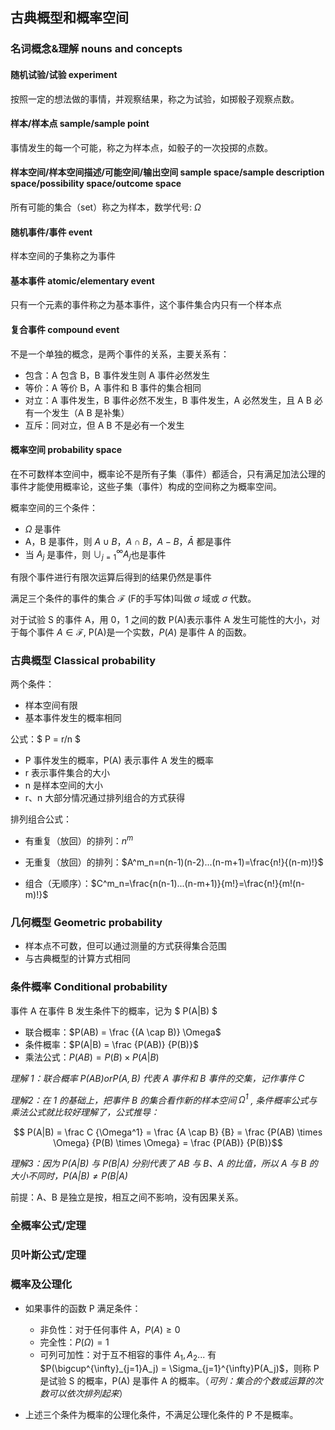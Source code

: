 ## 古典概型和概率空间

### 名词概念&理解 nouns and concepts

#### 随机试验/试验 experiment

按照一定的想法做的事情，并观察结果，称之为试验，如掷骰子观察点数。

#### 样本/样本点 sample/sample point

事情发生的每一个可能，称之为样本点，如骰子的一次投掷的点数。

#### 样本空间/样本空间描述/可能空间/输出空间 sample space/sample description space/possibility space/outcome space

所有可能的集合（set）称之为样本，数学代号: $\Omega$​

#### 随机事件/事件 event

样本空间的子集称之为事件

#### 基本事件 atomic/elementary event

只有一个元素的事件称之为基本事件，这个事件集合内只有一个样本点

#### 复合事件 compound event

不是一个单独的概念，是两个事件的关系，主要关系有：

- 包含：A 包含 B，B 事件发生则 A 事件必然发生
- 等价：A 等价 B，A 事件和 B 事件的集合相同
- 对立：A 事件发生，B 事件必然不发生，B 事件发生，A 必然发生，且 A B 必有一个发生（A B 是补集）
- 互斥：同对立，但 A B 不是必有一个发生

#### 概率空间 probability space

在不可数样本空间中，概率论不是所有子集（事件）都适合，只有满足加法公理的事件才能使用概率论，这些子集（事件）构成的空间称之为概率空间。

概率空间的三个条件：

  - $\Omega$ 是事件
  - A，B 是事件，则 $A \cup B$，$A \cap B$，$A -B$，$\bar A$​  都是事件
  - 当 $A_j$ 是事件，则 $\cup^{\infty}_{j=1}  A_j$​ 也是事件

有限个事件进行有限次运算后得到的结果仍然是事件

满足三个条件的事件的集合 $\mathscr{F}$ (F的手写体)叫做 $\sigma$ 域或 $\sigma$ 代数。

对于试验 S 的事件 A，用 0，1 之间的数 P(A)表示事件 A 发生可能性的大小，对于每个事件 $A\in \mathscr{F}$, P(A)是一个实数，$P(A)$ 是事件 A 的函数。

### 古典概型 Classical probability

两个条件：

- 样本空间有限
- 基本事件发生的概率相同

公式：$ P = r/n $

- P 事件发生的概率，P(A) 表示事件 A 发生的概率
- r 表示事件集合的大小
- n 是样本空间的大小
- r、n 大部分情况通过排列组合的方式获得

排列组合公式：

- 有重复（放回）的排列：$n^m$

- 无重复（放回）的排列：$A^m_n=n(n-1)(n-2)...(n-m+1)=\frac{n!}{(n-m)!}$
- 组合（无顺序）：$C^m_n=\frac{n(n-1)...(n-m+1)}{m!}=\frac{n!}{m!(n-m)!}$


### 几何概型 Geometric probability

- 样本点不可数，但可以通过测量的方式获得集合范围
- 与古典概型的计算方式相同

### 条件概率 Conditional probability

事件 A 在事件 B 发生条件下的概率，记为 $ P(A|B) $

- 联合概率：$P(AB) = \frac {(A \cap B)} \Omega$
- 条件概率：$P(A|B) = \frac {P(AB)} {P(B)}$
- 乘法公式：$P(AB) = P(B) \times P(A|B)$

*理解 1：联合概率 $P(AB) or P(A,B)$ 代表 A 事件和 B 事件的交集，记作事件 C*

*理解2：在 1 的基础上，把事件 B 的集合看作新的样本空间 $\Omega^1$ , 条件概率公式与乘法公式就比较好理解了，公式推导：*

$$ P(A|B) = \frac C {\Omega^1} = \frac {A \cap B} {B} = \frac {P(AB) \times \Omega} {P(B) \times \Omega} = \frac  {P(AB)} {P(B)}$$

*理解3：因为 $P(A|B)$ 与 $P(B|A)$ 分别代表了 AB 与 B、A 的比值，所以 A 与 B 的大小不同时，$P(A|B) \neq P(B|A)$*

前提：A、B 是独立是按，相互之间不影响，没有因果关系。

### 全概率公式/定理

### 贝叶斯公式/定理



### 概率及公理化

- 如果事件的函数 P 满足条件：

  - 非负性：对于任何事件 A，$P(A)\geq0$
  - 完全性：$P(\Omega) = 1$
  - 可列可加性：对于互不相容的事件 $A_1,A_2...$ 有 $P(\bigcup^{\infty}_{j=1}A_j) = \Sigma_{j=1}^{\infty}P(A_j)$，则称 P 是试验 S 的概率，P(A) 是事件 A 的概率。（*可列：集合的个数或运算的次数可以依次排列起来*）


- 上述三个条件为概率的公理化条件，不满足公理化条件的 P 不是概率。

  
